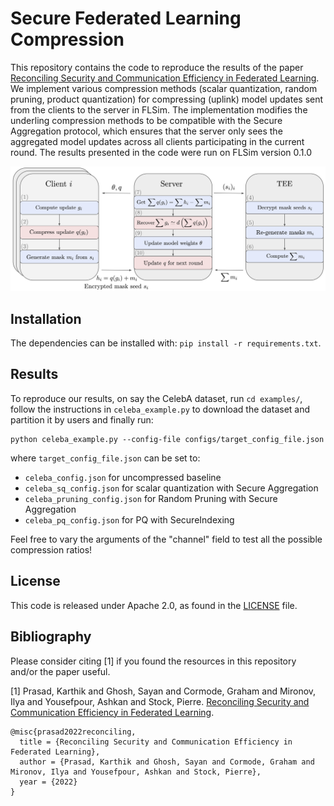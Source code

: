 # Secure Federated Learning Compression

This repository contains the code to reproduce the results of the paper [Reconciling Security and Communication Efficiency in Federated Learning](https://arxiv.org/abs/2207.12779). We implement various compression methods (scalar quantization, random pruning, product quantization) for compressing (uplink) model updates sent from the clients to the server in FLSim. The implementation modifies the underling compression methods to be compatible with the Secure Aggregation protocol, which ensures that the server only sees the aggregated model updates across all clients participating in the current round. The results presented in the code were run on FLSim version 0.1.0

<p align="center">
  <img src="assets/summary.png">
</p>

## Installation

The dependencies can be installed with: `pip install -r requirements.txt`.

## Results

To reproduce our results, on say the CelebA dataset, run `cd examples/`, follow the instructions in `celeba_example.py` to download the dataset and partition it by users and finally run:
```
python celeba_example.py --config-file configs/target_config_file.json
```
where `target_config_file.json` can be set to:
- `celeba_config.json` for uncompressed baseline
- `celeba_sq_config.json` for scalar quantization with Secure Aggregation
- `celeba_pruning_config.json` for Random Pruning with Secure Aggregation
- `celeba_pq_config.json` for PQ with SecureIndexing

Feel free to vary the arguments of the "channel" field to test all the possible compression ratios!


## License
This code is released under Apache 2.0, as found in the [LICENSE](https://github.com/facebookresearch/SecureFLCompression/blob/main/LICENSE) file.

## Bibliography

Please consider citing [1] if you found the resources in this repository and/or the paper useful.

[1] Prasad, Karthik and Ghosh, Sayan and Cormode, Graham and Mironov, Ilya and Yousefpour, Ashkan and Stock, Pierre. [Reconciling Security and Communication Efficiency in Federated Learning](https://arxiv.org/abs/2207.12779).

```
@misc{prasad2022reconciling,
  title = {Reconciling Security and Communication Efficiency in Federated Learning},
  author = {Prasad, Karthik and Ghosh, Sayan and Cormode, Graham and Mironov, Ilya and Yousefpour, Ashkan and Stock, Pierre},
  year = {2022}
}
```
